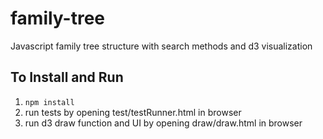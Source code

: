 # family-tree
Javascript family tree structure with search methods and d3 visualization

To Install and Run
---

1. `npm install`
2. run tests by opening test/testRunner.html in browser
3. run d3 draw function and UI by opening draw/draw.html in browser
